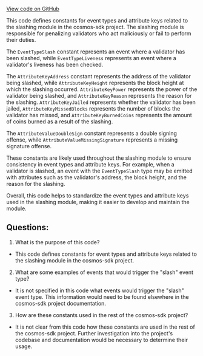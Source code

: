 [View code on GitHub](https://github.com/cosmos/cosmos-sdk/blob/main/x/slashing/types/events.go)

This code defines constants for event types and attribute keys related to the slashing module in the cosmos-sdk project. The slashing module is responsible for penalizing validators who act maliciously or fail to perform their duties. 

The `EventTypeSlash` constant represents an event where a validator has been slashed, while `EventTypeLiveness` represents an event where a validator's liveness has been checked. 

The `AttributeKeyAddress` constant represents the address of the validator being slashed, while `AttributeKeyHeight` represents the block height at which the slashing occurred. `AttributeKeyPower` represents the power of the validator being slashed, and `AttributeKeyReason` represents the reason for the slashing. `AttributeKeyJailed` represents whether the validator has been jailed, `AttributeKeyMissedBlocks` represents the number of blocks the validator has missed, and `AttributeKeyBurnedCoins` represents the amount of coins burned as a result of the slashing. 

The `AttributeValueDoubleSign` constant represents a double signing offense, while `AttributeValueMissingSignature` represents a missing signature offense. 

These constants are likely used throughout the slashing module to ensure consistency in event types and attribute keys. For example, when a validator is slashed, an event with the `EventTypeSlash` type may be emitted with attributes such as the validator's address, the block height, and the reason for the slashing. 

Overall, this code helps to standardize the event types and attribute keys used in the slashing module, making it easier to develop and maintain the module.
## Questions: 
 1. What is the purpose of this code?
- This code defines constants for event types and attribute keys related to the slashing module in the cosmos-sdk project.

2. What are some examples of events that would trigger the "slash" event type?
- It is not specified in this code what events would trigger the "slash" event type. This information would need to be found elsewhere in the cosmos-sdk project documentation.

3. How are these constants used in the rest of the cosmos-sdk project?
- It is not clear from this code how these constants are used in the rest of the cosmos-sdk project. Further investigation into the project's codebase and documentation would be necessary to determine their usage.